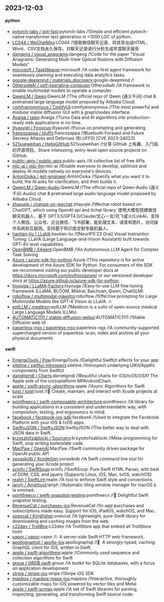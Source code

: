 ## 2023-12-03

#### python
* [pytorch-labs / gpt-fast](https://github.com/pytorch-labs/gpt-fast):pytorch-labs /!Simple and efficient pytorch-native transformer text generation in <1000 LOC of python.
* [LC044 / WeChatMsg](https://github.com/LC044/WeChatMsg):LC044 /!提取微信聊天记录，将其导出成HTML、Word、CSV文档永久保存，对聊天记录进行分析生成年度聊天报告
* [dangeng / visual_anagrams](https://github.com/dangeng/visual_anagrams):dangeng /!Code for the paper "Visual Anagrams: Generating Multi-View Optical Illusions with Diffusion Models"
* [microsoft / TaskWeaver](https://github.com/microsoft/TaskWeaver):microsoft /!A code-first agent framework for seamlessly planning and executing data analytics tasks.
* [google-deepmind / materials_discovery](https://github.com/google-deepmind/materials_discovery):google-deepmind /!
* [OthersideAI / self-operating-computer](https://github.com/OthersideAI/self-operating-computer):OthersideAI /!A framework to enable multimodal models to operate a computer.
* [QwenLM / Qwen](https://github.com/QwenLM/Qwen):QwenLM /!The official repo of Qwen (通义千问) chat & pretrained large language model proposed by Alibaba Cloud.
* [comfyanonymous / ComfyUI](https://github.com/comfyanonymous/ComfyUI):comfyanonymous /!The most powerful and modular stable diffusion GUI with a graph/nodes interface.
* [Avaiga / taipy](https://github.com/Avaiga/taipy):Avaiga /!Turns Data and AI algorithms into production-ready web applications in no time.
* [lllyasviel / Fooocus](https://github.com/lllyasviel/Fooocus):lllyasviel /!Focus on prompting and generating
* [francozappa / bluffs](https://github.com/francozappa/bluffs):francozappa /!Bluetooth Forward and Future Secrecy Attacks and Defenses (BLUFFS) [CVE 2023-24023]
* [521xueweihan / HelloGitHub](https://github.com/521xueweihan/HelloGitHub):521xueweihan /!分享 GitHub 上有趣、入门级的开源项目。Share interesting, entry-level open source projects on GitHub.
* [public-apis / public-apis](https://github.com/public-apis/public-apis):public-apis /!A collective list of free APIs
* [mlc-ai / mlc-llm](https://github.com/mlc-ai/mlc-llm):mlc-ai /!Enable everyone to develop, optimize and deploy AI models natively on everyone's devices.
* [AntonOsika / gpt-engineer](https://github.com/AntonOsika/gpt-engineer):AntonOsika /!Specify what you want it to build, the AI asks for clarification, and then builds it.
* [QwenLM / Qwen-Audio](https://github.com/QwenLM/Qwen-Audio):QwenLM /!The official repo of Qwen-Audio (通义千问-Audio) chat & pretrained large audio language model proposed by Alibaba Cloud.
* [zhayujie / chatgpt-on-wechat](https://github.com/zhayujie/chatgpt-on-wechat):zhayujie /!Wechat robot based on ChatGPT, which using OpenAI api and itchat library. 使用大模型搭建微信聊天机器人，基于 GPT3.5/GPT4.0/Claude/文心一言/讯飞星火/LinkAI，支持个人微信、公众号、企业微信、飞书部署，能处理文本、语音和图片，访问操作系统和互联网，支持基于知识库定制专属机器人。
* [haotian-liu / LLaVA](https://github.com/haotian-liu/LLaVA):haotian-liu /![NeurIPS'23 Oral] Visual Instruction Tuning: LLaVA (Large Language-and-Vision Assistant) built towards GPT-4V level capabilities.
* [OpenBMB / XAgent](https://github.com/OpenBMB/XAgent):OpenBMB /!An Autonomous LLM Agent for Complex Task Solving
* [Azure / azure-sdk-for-python](https://github.com/Azure/azure-sdk-for-python):Azure /!This repository is for active development of the Azure SDK for Python. For consumers of the SDK we recommend visiting our public developer docs at https://docs.microsoft.com/python/azure/ or our versioned developer docs at https://azure.github.io/azure-sdk-for-python.
* [hiyouga / LLaMA-Factory](https://github.com/hiyouga/LLaMA-Factory):hiyouga /!Easy-to-use LLM fine-tuning framework (LLaMA, BLOOM, Mistral, Baichuan, Qwen, ChatGLM)
* [roboflow / multimodal-maestro](https://github.com/roboflow/multimodal-maestro):roboflow /!Effective prompting for Large Multimodal Models like GPT-4 Vision or LLaVA. 🔥
* [epfLLM / meditron](https://github.com/epfLLM/meditron):epfLLM /!Meditron is a suite of open-source medical Large Language Models (LLMs).
* [AUTOMATIC1111 / stable-diffusion-webui](https://github.com/AUTOMATIC1111/stable-diffusion-webui):AUTOMATIC1111 /!Stable Diffusion web UI
* [paperless-ngx / paperless-ngx](https://github.com/paperless-ngx/paperless-ngx):paperless-ngx /!A community-supported supercharged version of paperless: scan, index and archive all your physical documents

#### swift
* [EmergeTools / Pow](https://github.com/EmergeTools/Pow):EmergeTools /!Delightful SwiftUI effects for your app
* [siteline / swiftui-introspect](https://github.com/siteline/swiftui-introspect):siteline /!Introspect underlying UIKit/AppKit components from SwiftUI
* [danielgindi / Charts](https://github.com/danielgindi/Charts):danielgindi /!Beautiful charts for iOS/tvOS/OSX! The Apple side of the crossplatform MPAndroidChart.
* [apple / swift-async-algorithms](https://github.com/apple/swift-async-algorithms):apple /!Async Algorithms for Swift
* [tuist / tuist](https://github.com/tuist/tuist):tuist /!🚀 Create, maintain, and interact with Xcode projects at scale
* [pointfreeco / swift-composable-architecture](https://github.com/pointfreeco/swift-composable-architecture):pointfreeco /!A library for building applications in a consistent and understandable way, with composition, testing, and ergonomics in mind.
* [facebook / facebook-ios-sdk](https://github.com/facebook/facebook-ios-sdk):facebook /!Used to integrate the Facebook Platform with your iOS & tvOS apps.
* [SwiftyJSON / SwiftyJSON](https://github.com/SwiftyJSON/SwiftyJSON):SwiftyJSON /!The better way to deal with JSON data in Swift.
* [krzysztofzablocki / Sourcery](https://github.com/krzysztofzablocki/Sourcery):krzysztofzablocki /!Meta-programming for Swift, stop writing boilerplate code.
* [MacPaw / OpenAI](https://github.com/MacPaw/OpenAI):MacPaw /!Swift community driven package for OpenAI public API
* [yonaskolb / XcodeGen](https://github.com/yonaskolb/XcodeGen):yonaskolb /!A Swift command line tool for generating your Xcode project
* [scinfu / SwiftSoup](https://github.com/scinfu/SwiftSoup):scinfu /!SwiftSoup: Pure Swift HTML Parser, with best of DOM, CSS, and jquery (Supports Linux, iOS, Mac, tvOS, watchOS)
* [realm / SwiftLint](https://github.com/realm/SwiftLint):realm /!A tool to enforce Swift style and conventions.
* [ianyh / Amethyst](https://github.com/ianyh/Amethyst):ianyh /!Automatic tiling window manager for macOS à la xmonad.
* [pointfreeco / swift-snapshot-testing](https://github.com/pointfreeco/swift-snapshot-testing):pointfreeco /!📸 Delightful Swift snapshot testing.
* [RevenueCat / purchases-ios](https://github.com/RevenueCat/purchases-ios):RevenueCat /!In-app purchases and subscriptions made easy. Support for iOS, iPadOS, watchOS, and Mac.
* [onevcat / Kingfisher](https://github.com/onevcat/Kingfisher):onevcat /!A lightweight, pure-Swift library for downloading and caching images from the web.
* [c22dev / TrollBox](https://github.com/c22dev/TrollBox):c22dev /!A TrollStore app that embed all TrollStore tools
* [vapor / vapor](https://github.com/vapor/vapor):vapor /!💧 A server-side Swift HTTP web framework.
* [apollographql / apollo-ios](https://github.com/apollographql/apollo-ios):apollographql /!📱  A strongly-typed, caching GraphQL client for iOS, written in Swift.
* [apple / swift-algorithms](https://github.com/apple/swift-algorithms):apple /!Commonly used sequence and collection algorithms for Swift
* [groue / GRDB.swift](https://github.com/groue/GRDB.swift):groue /!A toolkit for SQLite databases, with a focus on application development
* [stripe / stripe-ios](https://github.com/stripe/stripe-ios):stripe /!Stripe iOS SDK
* [mapbox / mapbox-maps-ios](https://github.com/mapbox/mapbox-maps-ios):mapbox /!Interactive, thoroughly customizable maps for iOS powered by vector tiles and Metal
* [apple / swift-syntax](https://github.com/apple/swift-syntax):apple /!A set of Swift libraries for parsing, inspecting, generating, and transforming Swift source code.
